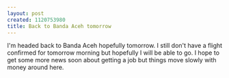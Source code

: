 ```yaml
--- 
layout: post
created: 1120753980
title: Back to Banda Aceh tomorrow
---
```

I'm headed back to Banda Aceh hopefully tomorrow.  I still don't have a flight confirmed for tomorrow morning but hopefully I will be able to go. I hope to get some more news soon about getting a job but things move slowly with money around here.
